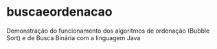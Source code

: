 # buscaeordenacao
Demonstração do funcionamento dos algoritmos de ordenação (Bubble Sort) e de Busca Binária com a linguagem Java
